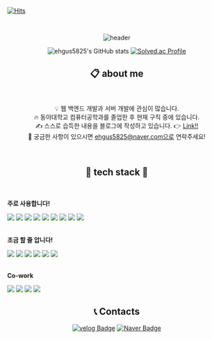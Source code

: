 [![Hits](https://hits.seeyoufarm.com/api/count/incr/badge.svg?url=https%3A%2F%2Fgithub.com%2Fehgus5825&count_bg=%23BFC0A1&title_bg=%23DFDC97&icon=&icon_color=%23E7E7E7&title=hits&edge_flat=false)](https://hits.seeyoufarm.com)

<br>

<div align="center">

![header](https://capsule-render.vercel.app/api?type=venom&height=280&section=header&text=dohyun's%20Github!&fontSize=85&fontColor=404040&animation=fadeIn&color=0:4C9900,100:9999ff)

![ehgus5825's GitHub stats](https://github-readme-stats.vercel.app/api?username=ehgus5825&show_icons=true&theme=transparent)
[![Solved.ac Profile](http://mazassumnida.wtf/api/v2/generate_badge?boj=ehgus5825)](https://solved.ac/ehgus5825/)

## 📋 about me

<br>

💡  웹 백엔드 개발과 서버 개발에 관심이 많습니다.\
🔥  동아대학교 컴퓨터공학과를 졸업한 후 현재 구직 중에 있습니다. \
✍️  스스로 습득한 내용을 블로그에 작성하고 있습니다. 👉 [Link!!](https://velog.io/@ehgus5825/posts) \
💬  궁금한 사항이 있으시면 ehgus5825@naver.com으로 연락주세요!

<br>

## 🔨 tech stack 🔨

<div style="display:flex; flex-direction:column; align-items:flex-start;">
    <br>
    <p><strong>주로 사용합니다!</strong></p>
    <div>
        <img src="https://img.shields.io/badge/Java-007396?style=flat&logo=Java&logoColor=white"> 
        <img src="https://img.shields.io/badge/Spring Boot-6DB33F?style=flat&logo=spring boot&logoColor=white"> 
        <img src="https://img.shields.io/badge/Spring-6DB33F?style=flat&logo=spring&logoColor=white">
        <img src="https://img.shields.io/badge/mysql-4479A1?style=flat&logo=mysql&logoColor=white"> 
        <img src="https://img.shields.io/badge/redis-DC382D?style=flat&logo=redis&logoColor=white">
        <img src="https://img.shields.io/badge/Docker-2496ED?style=flat&logo=Docker&logoColor=white"/>
        <img src="https://img.shields.io/badge/amazon s3-569A31?style=flat&logo=amazons3&logoColor=white"/>
        <img src="https://img.shields.io/badge/gradle-02303A?style=flat&logo=gradle&logoColor=white"/>
        <img src="https://img.shields.io/badge/junit5-25A162?style=flat&logo=junit5&logoColor=white"> 
    </div>
    <br>
    <p><strong>조금 할 줄 압니다!</strong></p>
    <div>
        <img src="https://img.shields.io/badge/JavaScript-F7DF1E?style=flat&logo=JavaScript&logoColor=white"/>
        <img src="https://img.shields.io/badge/React-61DAFB?style=flat&logo=React&logoColor=white"/>
        <img src="https://img.shields.io/badge/spring security-6DB33F?style=flat&logo=spring security&logoColor=white">
        <img src="https://img.shields.io/badge/linux-FCC624?style=flat&logo=linux&logoColor=black"> 
        <img src="https://img.shields.io/badge/apache tomcat-F8DC75?style=flat&logo=apachetomcat&logoColor=black">
        <img src="https://img.shields.io/badge/amazon ec2-FF9900?style=flat&logo=amazonec2&logoColor=white"> 
    </div>
    <br>
    <p><strong>Co-work</strong></p>
    <div>
        <img src="https://img.shields.io/badge/GitHub-181717?style=flat&logo=GitHub&logoColor=white"/>
        <img src="https://img.shields.io/badge/Notion-000000?style=flat&logo=notion&logoColor=white"/>
        <img src="https://img.shields.io/badge/IntelliJ IDEA-000000?style=flat&logo=intellijidea&logoColor=white"/>
        <img src="https://img.shields.io/badge/Visual Studio Code-007ACC?style=flat&logo=visualstudiocode&logoColor=white"/>
    </div>
</div>

## 📞 Contacts

[![velog Badge](https://img.shields.io/badge/velog-20C997?style=flat&logo=velog&logoColor=FFFFFF&link=https://velog.io/@ehgus5825/posts)](https://velog.io/@ehgus5825/posts)
[![Naver Badge](https://img.shields.io/badge/Naver-03C75A?style=flat&logo=Naver&logoColor=white&link=mailto:ehgus5825@naver.com)](mailto:ehgus5825@naver.com)

<br>

</div>
